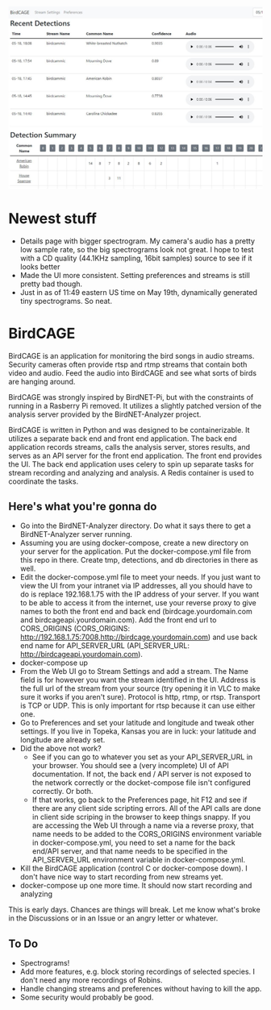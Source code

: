 ![BirdCAGE Screenshot](birdcage.JPG)

# Newest stuff
- Details page with bigger spectrogram. My camera's audio has a pretty low sample rate, so the big spectrograms 
look not great. I hope to test with a CD quality (44.1KHz sampling, 16bit samples) source to see if it looks better
- Made the UI more consistent. Setting preferences and streams is still pretty bad though.
- Just in as of 11:49 eastern US time on May 19th, dynamically generated tiny spectrograms. So neat.

# BirdCAGE
BirdCAGE is an application for monitoring the bird songs in audio streams. Security cameras often provide
rtsp and rtmp streams that contain both video and audio. Feed the audio into BirdCAGE and see what sorts of birds are hanging around.

BirdCAGE was strongly inspired by BirdNET-Pi, but with the constraints of running in a Rasberry Pi removed. It utilizes
a slightly patched version of the analysis server provided by the BirdNET-Analyzer project. 

BirdCAGE is written in Python and was designed to be containerizable. It utilizes a separate back end and front end application.
The back end application records streams, calls the analysis server, stores results, and serves as an API server for the front end
application. The front end provides the UI. The back end application uses celery to spin up separate tasks for stream recording
and analyzing and analysis. A Redis container is used to coordinate the tasks.

## Here's what you're gonna do
- Go into the BirdNET-Analyzer directory. Do what it says there to get a BirdNET-Analyzer server running.
- Assuming you are using docker-compose, create a new directory on your server for the application. Put the docker-compose.yml
file from this repo in there. Create tmp, detections, and db directories in there as well.
- Edit the docker-compose.yml file to meet your needs. If you just want to view the UI from your intranet via IP addresses,
all you should have to do is replace 192.168.1.75 with the IP address of your server. If you want to be able to access it
from the internet, use your reverse proxy to give names to both the front end and back end (birdcage.yourdomain.com and
birdcageapi.yourdomain.com). Add the front end url to CORS_ORIGINS (CORS_ORIGINS: http://192.168.1.75:7008,http://birdcage.yourdomain.com)
and use back end name for API_SERVER_URL (API_SERVER_URL: http://birdcageapi.yourdomain.com).
- docker-compose up
- From the Web UI go to Stream Settings and add a stream. The Name field is for however you want the stream identified in the
UI. Address is the full url of the stream from your source (try opening it in VLC to make sure it works if you aren't sure).
Protocol is http, rtmp, or rtsp. Transport is TCP or UDP. This is only important for rtsp because it can use either one.
- Go to Preferences and set your latitude and longitude and tweak other settings. If you live in Topeka, Kansas you are
in luck: your latitude and longitude are already set.
- Did the above not work?
    - See if you can go to whatever you set as your API_SERVER_URL in your browser. You should see a (very incomplete) UI of API documentation.
    If not, the back end / API server is not exposed to the network correctly or the docket-compose file isn't configured correctly. Or both.
    - If that works, go back to the Preferences page, hit F12 and see if there are any client side scripting errors. All of the API
    calls are done in client side scriping in the browser to keep things snappy. If you are accessing the Web UI through a name via a reverse
    proxy, that name needs to be added to the CORS_ORIGINS environment variable in docker-compose.yml, you need to set a name for the back end/API server, and that name
    needs to be specified in the API_SERVER_URL environment variable in docker-compose.yml.
- Kill the BirdCAGE application (control C or docker-compose down). I don't have nice way to start recording from new streams yet.
- docker-compose up one more time. It should now start recording and analyzing

This is early days. Chances are things will break. Let me know what's broke in the Discussions or in an Issue or an angry
letter or whatever.

## To Do
- Spectrograms!
- Add more features, e.g. block storing recordings of selected species. I don't need any more recordings of Robins.
- Handle changing streams and preferences without having to kill the app.
- Some security would probably be good.
